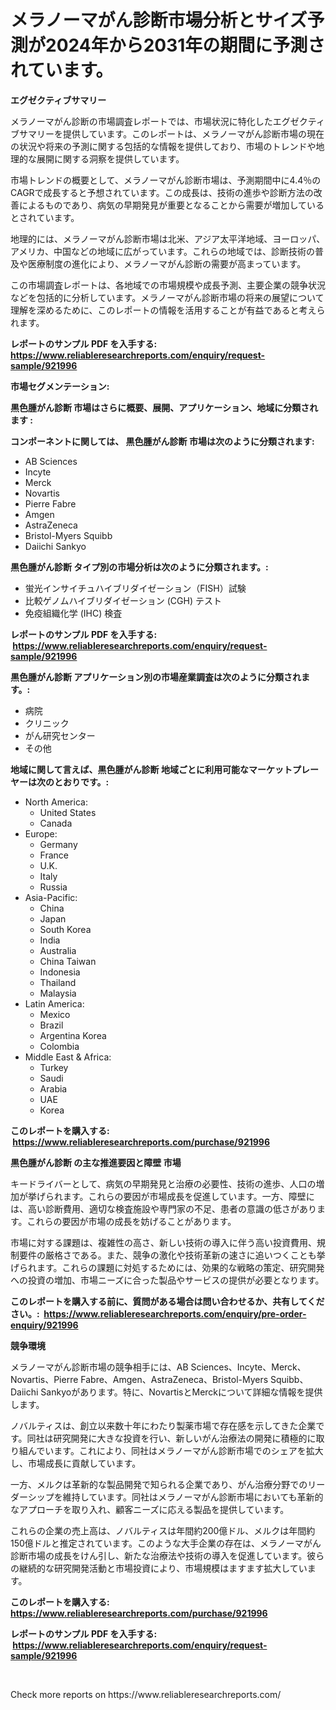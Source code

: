 <p><h1>メラノーマがん診断市場分析とサイズ予測が2024年から2031年の期間に予測されています。</h1></p><p><strong>エグゼクティブサマリー</strong></p>
<p><p>メラノーマがん診断の市場調査レポートでは、市場状況に特化したエグゼクティブサマリーを提供しています。このレポートは、メラノーマがん診断市場の現在の状況や将来の予測に関する包括的な情報を提供しており、市場のトレンドや地理的な展開に関する洞察を提供しています。</p><p>市場トレンドの概要として、メラノーマがん診断市場は、予測期間中に4.4％のCAGRで成長すると予想されています。この成長は、技術の進歩や診断方法の改善によるものであり、病気の早期発見が重要となることから需要が増加しているとされています。</p><p>地理的には、メラノーマがん診断市場は北米、アジア太平洋地域、ヨーロッパ、アメリカ、中国などの地域に広がっています。これらの地域では、診断技術の普及や医療制度の進化により、メラノーマがん診断の需要が高まっています。</p><p>この市場調査レポートは、各地域での市場規模や成長予測、主要企業の競争状況などを包括的に分析しています。メラノーマがん診断市場の将来の展望について理解を深めるために、このレポートの情報を活用することが有益であると考えられます。</p></p>
<p><strong>レポートのサンプル PDF を入手する: <a href="https://www.reliableresearchreports.com/enquiry/request-sample/921996">https://www.reliableresearchreports.com/enquiry/request-sample/921996</a></strong></p>
<p><strong>市場セグメンテーション:</strong></p>
<p><strong> 黒色腫がん診断 市場はさらに概要、展開、アプリケーション、地域に分類されます :</strong></p>
<p><strong>コンポーネントに関しては、 黒色腫がん診断 市場は次のように分類されます: &nbsp;</strong></p>
<p><ul><li>AB Sciences</li><li>Incyte</li><li>Merck</li><li>Novartis</li><li>Pierre Fabre</li><li>Amgen</li><li>AstraZeneca</li><li>Bristol-Myers Squibb</li><li>Daiichi Sankyo</li></ul></p>
<p><strong> 黒色腫がん診断 タイプ別の市場分析は次のように分類されます。:</strong></p>
<p><ul><li>蛍光インサイチュハイブリダイゼーション（FISH）試験</li><li>比較ゲノムハイブリダイゼーション (CGH) テスト</li><li>免疫組織化学 (IHC) 検査</li></ul></p>
<p><strong>レポートのサンプル PDF を入手する: &nbsp;<a href="https://www.reliableresearchreports.com/enquiry/request-sample/921996">https://www.reliableresearchreports.com/enquiry/request-sample/921996</a></strong></p>
<p><strong> 黒色腫がん診断 アプリケーション別の市場産業調査は次のように分類されます。:</strong></p>
<p><ul><li>病院</li><li>クリニック</li><li>がん研究センター</li><li>その他</li></ul></p>
<p><strong>地域に関して言えば、黒色腫がん診断 地域ごとに利用可能なマーケットプレーヤーは次のとおりです。:</strong></p>
<p><ul>
    <li>
        North America:
        <ul>
            <li>United States</li>
            <li>Canada</li>
        </ul>
    </li>
    <li>
        Europe:
        <ul>
            <li>Germany</li>
            <li>France</li>
            <li>U.K.</li>
            <li>Italy</li>
            <li>Russia</li>
        </ul>
    </li>
    <li>
        Asia-Pacific:
        <ul>
            <li>China</li>
            <li>Japan</li>
            <li>South Korea</li>
            <li>India</li>
            <li>Australia</li>
            <li>China Taiwan</li>
            <li>Indonesia</li>
            <li>Thailand</li>
            <li>Malaysia</li>
        </ul>
    </li>
    <li>
        Latin America:
        <ul>
            <li>Mexico</li>
            <li>Brazil</li>
            <li>Argentina Korea</li>
            <li>Colombia</li>
        </ul>
    </li>
    <li>
        Middle East & Africa:
        <ul>
            <li>Turkey</li>
            <li>Saudi</li>
            <li>Arabia</li>
            <li>UAE</li>
            <li>Korea</li>
        </ul>
    </li>
    </ul></p>
<p><strong>このレポートを購入する: &nbsp;<a href="https://www.reliableresearchreports.com/purchase/921996">https://www.reliableresearchreports.com/purchase/921996</a></strong></p>
<p><strong>黒色腫がん診断 の主な推進要因と障壁 市場</strong></p>
<p><p>キードライバーとして、病気の早期発見と治療の必要性、技術の進歩、人口の増加が挙げられます。これらの要因が市場成長を促進しています。一方、障壁には、高い診断費用、適切な検査施設や専門家の不足、患者の意識の低さがあります。これらの要因が市場の成長を妨げることがあります。</p><p>市場に対する課題は、複雑性の高さ、新しい技術の導入に伴う高い投資費用、規制要件の厳格さである。また、競争の激化や技術革新の速さに追いつくことも挙げられます。これらの課題に対処するためには、効果的な戦略の策定、研究開発への投資の増加、市場ニーズに合った製品やサービスの提供が必要となります。</p></p>
<p><strong>このレポートを購入する前に、質問がある場合は問い合わせるか、共有してください。:&nbsp; <a href="https://www.reliableresearchreports.com/enquiry/pre-order-enquiry/921996">https://www.reliableresearchreports.com/enquiry/pre-order-enquiry/921996</a></strong></p>
<p><strong>競争環境</strong></p>
<p><p>メラノーマがん診断市場の競争相手には、AB Sciences、Incyte、Merck、Novartis、Pierre Fabre、Amgen、AstraZeneca、Bristol-Myers Squibb、Daiichi Sankyoがあります。特に、NovartisとMerckについて詳細な情報を提供します。</p><p>ノバルティスは、創立以来数十年にわたり製薬市場で存在感を示してきた企業です。同社は研究開発に大きな投資を行い、新しいがん治療法の開発に積極的に取り組んでいます。これにより、同社はメラノーマがん診断市場でのシェアを拡大し、市場成長に貢献しています。</p><p>一方、メルクは革新的な製品開発で知られる企業であり、がん治療分野でのリーダーシップを維持しています。同社はメラノーマがん診断市場においても革新的なアプローチを取り入れ、顧客ニーズに応える製品を提供しています。</p><p>これらの企業の売上高は、ノバルティスは年間約200億ドル、メルクは年間約150億ドルと推定されています。このような大手企業の存在は、メラノーマがん診断市場の成長をけん引し、新たな治療法や技術の導入を促進しています。彼らの継続的な研究開発活動と市場投資により、市場規模はますます拡大しています。</p></p>
<p><strong>このレポートを購入する: &nbsp; <a href="https://www.reliableresearchreports.com/purchase/921996">https://www.reliableresearchreports.com/purchase/921996</a></strong></p>
<p><strong>レポートのサンプル PDF を入手する: &nbsp;<a href="https://www.reliableresearchreports.com/enquiry/request-sample/921996">https://www.reliableresearchreports.com/enquiry/request-sample/921996</a></strong><strong></strong></p>
<p>&nbsp;</p>
<p>Check more reports on https://www.reliableresearchreports.com/</p>